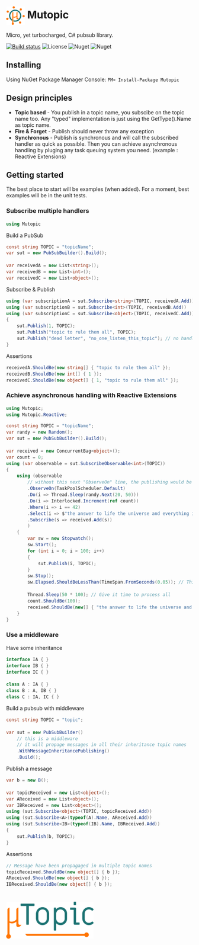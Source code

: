 
# <img alt="icon" src="icon.png" height="50" align="center"> Mutopic
Micro, yet turbocharged, C# pubsub library.

[![Build status](https://ci.appveyor.com/api/projects/status/1mpqa3gly0xkg8wy/branch/master?svg=true)](https://ci.appveyor.com/project/JromeRx/mutopic/branch/master)
![License](https://img.shields.io/badge/License-Apache_2.0-44cc11.svg)
![Nuget](https://img.shields.io/nuget/v/Mutopic.svg)
![Nuget](https://img.shields.io/nuget/v/Mutopic.Reactive.svg)

## Installing

Using NuGet Package Manager Console:
`PM> Install-Package Mutopic`

## Design principles
- **Topic based** - You publish in a topic name, you subscibe on the topic name too. Any "typed" implementation is just using the GetType().Name as topic name.
- **Fire & Forget** - Publish should never throw any exception
- **Synchronous** - Publish is synchronous and will call the subscribed handler as quick as possible. Then you can achieve asynchronous handling by pluging any task queuing system you need. (example : Reactive Extensions)

## Getting started
The best place to start will be examples (when added). For a moment, best examples will be in the unit tests.


### Subscribe multiple handlers

```csharp
using Mutopic
```

Build a PubSub
```csharp
const string TOPIC = "topicName";
var sut = new PubSubBuilder().Build();

var receivedA = new List<string>();
var receivedB = new List<int>();
var receivedC = new List<object>();
```

Subscribe & Publish
```csharp 
using (var subscriptionA = sut.Subscribe<string>(TOPIC, receivedA.Add))
using (var subscriptionB = sut.Subscribe<int>(TOPIC, receivedB.Add))
using (var subscriptionC = sut.Subscribe<object>(TOPIC, receivedC.Add))
{
    sut.Publish(1, TOPIC);
    sut.Publish("topic to rule them all", TOPIC);
    sut.Publish("dead letter", "no_one_listen_this_topic"); // no handler subscribed on this topic
}
```

Assertions
```csharp
receivedA.ShouldBe(new string[] { "topic to rule them all" });
receivedB.ShouldBe(new int[] { 1 });
receivedC.ShouldBe(new object[] { 1, "topic to rule them all" });
```

### Achieve asynchronous handling with Reactive Extensions

```csharp
using Mutopic;
using Mutopic.Reactive;
```

```csharp
const string TOPIC = "topicName";
var randy = new Random();
var sut = new PubSubBuilder().Build();

var received = new ConcurrentBag<object>();
var count = 0;
using (var observable = sut.SubscribeObservable<int>(TOPIC))
{
    using (observable
        // without this next "ObserveOn" line, the publishing would be blocked by the long running one
        .ObserveOn(TaskPoolScheduler.Default)                                       // after this, all message processing will be asynchronous
        .Do(i => Thread.Sleep(randy.Next(20, 50)))                                  // some long running in the pipeline
        .Do(i => Interlocked.Increment(ref count))
        .Where(i => i == 42)                                                        // some filtering provided by reactive extension
        .Select(i => $"the answer to life the universe and everything is {i}.")     // some transformation ..
        .Subscribe(s => received.Add(s))                                            // this is reactive extensions subscription
        )
    {
        var sw = new Stopwatch();
        sw.Start();
        for (int i = 0; i < 100; i++)
        {
            sut.Publish(i, TOPIC);
        }
        sw.Stop();
        sw.Elapsed.ShouldBeLessThan(TimeSpan.FromSeconds(0.05)); // This was quick !

        Thread.Sleep(50 * 100); // Give it time to process all
        count.ShouldBe(100);
        received.ShouldBe(new[] { "the answer to life the universe and everything is 42." });
    }
}
```


### Use a middleware

Have some inheritance
```csharp
interface IA { }
interface IB { }
interface IC { }

class A : IA { }
class B : A, IB { }
class C : IA, IC { }
```

Build a pubsub with middleware
```csharp
const string TOPIC = "topic";

var sut = new PubSubBuilder()
    // this is a middleware
    // it will propage messages in all their inheritance topic names
    .WithMessageInheritancePublishing()
    .Build();
```

Publish a message
```csharp
var b = new B();

var topicReceived = new List<object>();
var AReceived = new List<object>();
var IBReceived = new List<object>();
using (sut.Subscribe<object>(TOPIC, topicReceived.Add))
using (sut.Subscribe<A>(typeof(A).Name, AReceived.Add))
using (sut.Subscribe<IB>(typeof(IB).Name, IBReceived.Add))
{
    sut.Publish(b, TOPIC);
}
```

Assertions
```csharp
// Message have been propagaged in multiple topic names
topicReceived.ShouldBe(new object[] { b });
AReceived.ShouldBe(new object[] { b });
IBReceived.ShouldBe(new object[] { b });

```    
# <img alt="Mutopic" src="title.png" height="100">